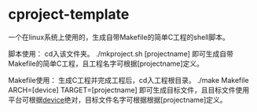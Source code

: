 # cproject-template
一个在linux系统上使用的，生成自带Makefile的简单C工程的shell脚本。

脚本使用：
cd入该文件夹。
./mkproject.sh [projectname]
即可生成自带Makefile的简单C工程，且工程名字可根据[projectname]定义。

Makefile使用：
生成C工程并完成工程后，cd入工程根目录。
./make Makefile ARCH=[device] TARGET=[projectname]
即可生成目标文件，且目标文件使用平台可根据[device](x86/aarch64)绝对，目标文件名字可根据根据[projectname]定义。
